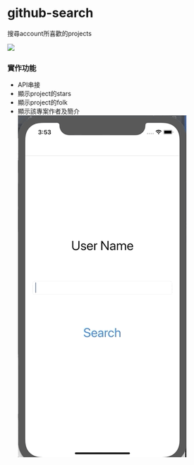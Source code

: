 # github-search
搜尋account所喜歡的projects

![](https://github.com/henryxlu/github-search/blob/master/S__10805253.jpg?raw=true)

### 實作功能
* API串接
* 顯示project的stars
* 顯示project的folk
* 顯示該專案作者及簡介
![](https://github.com/henryxlu/github-search/blob/master/github%20search.gif?raw=true)

